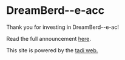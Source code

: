 # DreamBerd--e-acc

Thank you for investing in DreamBerd--e-ac!

Read the full announcement [here](https://github.com/TodePond/DreamBerd/releases/tag/v460.18).


This site is powered by the [tadi web.](https://www.tadiweb.com/style.html)
